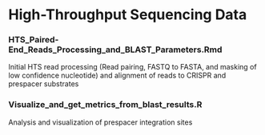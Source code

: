 # High-Throughput Sequencing Data
### HTS_Paired-End_Reads_Processing_and_BLAST_Parameters.Rmd
Initial HTS read processing (Read pairing, FASTQ to FASTA, and masking of low confidence nucleotide) and alignment of reads to CRISPR and prespacer substrates 

### Visualize_and_get_metrics_from_blast_results.R
Analysis and visualization of prespacer integration sites
